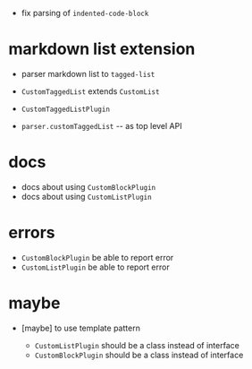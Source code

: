 - fix parsing of `indented-code-block`

# markdown list extension

- parser markdown list to `tagged-list`

- `CustomTaggedList` extends `CustomList`

- `CustomTaggedListPlugin`

- `parser.customTaggedList` -- as top level API

# docs

- docs about using `CustomBlockPlugin`
- docs about using `CustomListPlugin`

# errors

- `CustomBlockPlugin` be able to report error
- `CustomListPlugin` be able to report error

# maybe

- [maybe] to use template pattern

  - `CustomListPlugin` should be a class instead of interface
  - `CustomBlockPlugin` should be a class instead of interface
